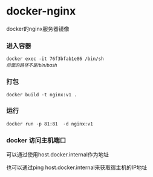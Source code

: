 # docker-nginx
docker的nginx服务器镜像
### 进入容器
`docker exec -it 76f3bfab1e86 /bin/sh`  
<small>*后面的路径不是/bin/bash*</small>

### 打包
`docker build -t nginx:v1 .`

### 运行
 `docker run -p 81:81  -d nginx:v1`
 
### docker 访问主机端口
可以通过使用host.docker.internal作为地址

也可以通过ping host.docker.internal来获取宿主机的IP地址
